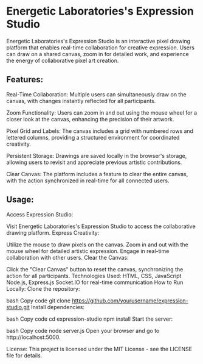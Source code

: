 # Energetic Laboratories's Expression Studio
Energetic Laboratories's Expression Studio is an interactive pixel drawing platform that enables real-time collaboration for creative expression. Users can draw on a shared canvas, zoom in for detailed work, and experience the energy of collaborative pixel art creation.

## Features:
Real-Time Collaboration: Multiple users can simultaneously draw on the canvas, with changes instantly reflected for all participants.

Zoom Functionality: Users can zoom in and out using the mouse wheel for a closer look at the canvas, enhancing the precision of their artwork.

Pixel Grid and Labels: The canvas includes a grid with numbered rows and lettered columns, providing a structured environment for coordinated creativity.

Persistent Storage: Drawings are saved locally in the browser's storage, allowing users to revisit and appreciate previous artistic contributions.

Clear Canvas: The platform includes a feature to clear the entire canvas, with the action synchronized in real-time for all connected users.

## Usage:
Access Expression Studio:

Visit Energetic Laboratories's Expression Studio to access the collaborative drawing platform.
Express Creativity:

Utilize the mouse to draw pixels on the canvas.
Zoom in and out with the mouse wheel for detailed artistic expression.
Engage in real-time collaboration with other users.
Clear the Canvas:

Click the "Clear Canvas" button to reset the canvas, synchronizing the action for all participants.
Technologies Used:
HTML, CSS, JavaScript
Node.js, Express.js
Socket.IO for real-time communication
How to Run Locally:
Clone the repository:

bash
Copy code
git clone https://github.com/yourusername/expression-studio.git
Install dependencies:

bash
Copy code
cd expression-studio
npm install
Start the server:

bash
Copy code
node server.js
Open your browser and go to http://localhost:5000.

License:
This project is licensed under the MIT License - see the LICENSE file for details.

